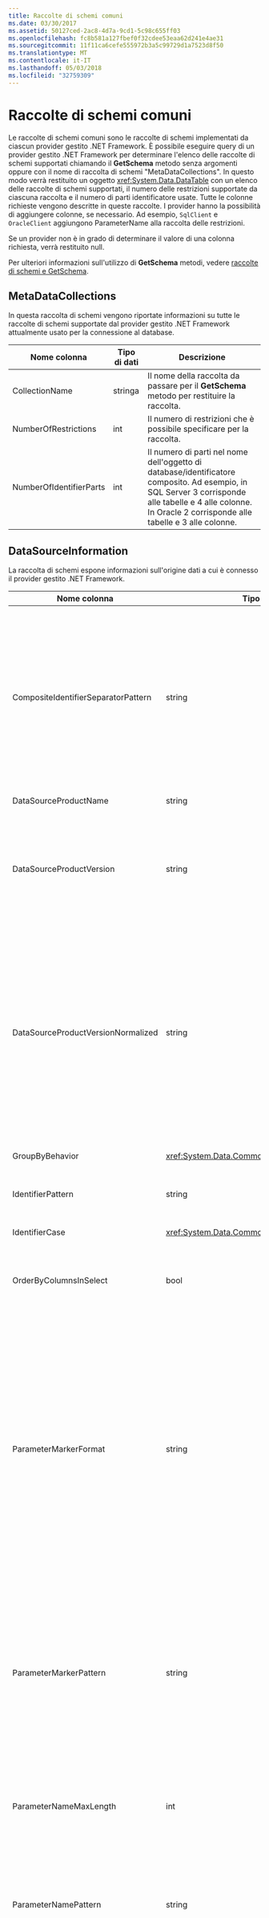```yaml
---
title: Raccolte di schemi comuni
ms.date: 03/30/2017
ms.assetid: 50127ced-2ac8-4d7a-9cd1-5c98c655ff03
ms.openlocfilehash: fc8b581a127fbef0f32cdee53eaa62d241e4ae31
ms.sourcegitcommit: 11f11ca6cefe555972b3a5c99729d1a7523d8f50
ms.translationtype: MT
ms.contentlocale: it-IT
ms.lasthandoff: 05/03/2018
ms.locfileid: "32759309"
---
```

# <a name="common-schema-collections"></a>Raccolte di schemi comuni
Le raccolte di schemi comuni sono le raccolte di schemi implementati da ciascun provider gestito .NET Framework. È possibile eseguire query di un provider gestito .NET Framework per determinare l'elenco delle raccolte di schemi supportati chiamando il **GetSchema** metodo senza argomenti oppure con il nome di raccolta di schemi "MetaDataCollections". In questo modo verrà restituito un oggetto <xref:System.Data.DataTable> con un elenco delle raccolte di schemi supportati, il numero delle restrizioni supportate da ciascuna raccolta e il numero di parti identificatore usate. Tutte le colonne richieste vengono descritte in queste raccolte. I provider hanno la possibilità di aggiungere colonne, se necessario. Ad esempio, `SqlClient` e `OracleClient` aggiungono ParameterName alla raccolta delle restrizioni.  
  
 Se un provider non è in grado di determinare il valore di una colonna richiesta, verrà restituito null.  
  
 Per ulteriori informazioni sull'utilizzo di **GetSchema** metodi, vedere [raccolte di schemi e GetSchema](../../../../docs/framework/data/adonet/getschema-and-schema-collections.md).  
  
## <a name="metadatacollections"></a>MetaDataCollections  
 In questa raccolta di schemi vengono riportate informazioni su tutte le raccolte di schemi supportate dal provider gestito .NET Framework attualmente usato per la connessione al database.  
  
|Nome colonna|Tipo di dati|Descrizione|  
|----------------|--------------|-----------------|  
|CollectionName|stringa|Il nome della raccolta da passare per il **GetSchema** metodo per restituire la raccolta.|  
|NumberOfRestrictions|int|Il numero di restrizioni che è possibile specificare per la raccolta.|  
|NumberOfIdentifierParts|int|Il numero di parti nel nome dell'oggetto di database/identificatore composito. Ad esempio, in SQL Server 3 corrisponde alle tabelle e 4 alle colonne. In Oracle 2 corrisponde alle tabelle e 3 alle colonne.|  
  
## <a name="datasourceinformation"></a>DataSourceInformation  
 La raccolta di schemi espone informazioni sull'origine dati a cui è connesso il provider gestito .NET Framework.  
  
|Nome colonna|Tipo di dati|Descrizione|  
|----------------|--------------|-----------------|  
|CompositeIdentifierSeparatorPattern|string|L'espressione regolare che corrisponde ai separatori compositi in un identificatore composito. Ad esempio, "\\." (per SQL Server) o "@&#124;\\." (per Oracle).<br /><br /> Un identificatore composito viene generalmente utilizzato per un nome di oggetto di database, ad esempio: pubs.dbo o pubs@dbo.authors.<br /><br /> Per SQL Server, utilizzare l'espressione regolare "\\.". Per OracleClient, usare "@&#124;\\.".<br /><br /> Per ODBC, usare Catalog_name_seperator.<br /><br /> Per OLE DB, usare DBLITERAL_CATALOG_SEPARATOR o DBLITERAL_SCHEMA_SEPARATOR.|  
|DataSourceProductName|string|Il nome del prodotto a cui ha avuto accesso il provider, come "Oracle" o "SQLServer".|  
|DataSourceProductVersion|string|Indica la versione del prodotto a cui ha avuto accesso il provider, nel formato nativo delle origini dati e non in formato Microsoft.<br /><br /> In alcuni casi DataSourceProductVersion e DataSourceProductVersionNormalized corrisponderanno allo stesso valore. Nel caso di OLE DB e ODBC risulteranno sempre uguali poiché sono mappati alla stessa chiamata di funzione nell'API nativo sottostante.|  
|DataSourceProductVersionNormalized|string|Una versione normalizzata per l'origine dati, che è possibile confrontare con `String.Compare()`. Il formato è lo stesso in tutte le versioni del provider per evitare che la versione 10 venga elencata tra la versione 1 e la versione 2.<br /><br /> Ad esempio, il provider Oracle Usa il formato "nn.nn.nn.nn.nn" per la versione normalizzata, provocando un'origine di dati Oracle 8i restituire "il valore 08.01.07.04.01". SQL Server utilizza il formato "nn.nn.nnnn" Microsoft tipico.<br /><br /> In alcuni casi DataSourceProductVersion e DataSourceProductVersionNormalized corrisponderanno allo stesso valore. Nel caso di OLE DB e ODBC risulteranno sempre uguali poiché sono mappati alla stessa chiamata di funzione nell'API nativo sottostante.|  
|GroupByBehavior|<xref:System.Data.Common.GroupByBehavior>|Specifica il rapporto tra le colonne nella clausola GROUP BY e le colonne non aggregate nell'elenco di selezione.|  
|IdentifierPattern|string|Un'espressione regolare che corrisponde a un identificatore e dispone di un valore di corrispondenza dell'identificatore. Ad esempio "[A-Za-z0-9_#$]".|  
|IdentifierCase|<xref:System.Data.Common.IdentifierCase>|Indica se per gli identificatori non delimitati viene eseguita la distinzione tra maiuscole e minuscole.|  
|OrderByColumnsInSelect|bool|Specifica se le colonne nella clausola ORDER BY devono essere presenti nell'elenco di selezione. Il valore true indica che le colonne devono risultare nell'elenco di selezione, mentre il valore false indica che non è necessario.|  
|ParameterMarkerFormat|string|Una stringa di formato che rappresenta la modalità di formattazione di un parametro.<br /><br /> Se i parametri denominati sono supportati dall'origine dati, il primo segnalibro di questa stringa deve trovarsi nella posizione in cui verrà formattato il nome del parametro.<br /><br /> Ad esempio, se l'origine dati prevede che i parametri vengano denominati e preceduti da un ':' sarebbe ":{0}". Quando si esegue la formattazione con il nome di parametro "p1" la stringa risultante sarà ":p1".<br /><br /> Se l'origine dati prevede che i parametri presentino il prefisso di ' @', ma già incluso nel nome, sarebbe '{0}' e il risultato della formattazione di un parametro denominato "@p1"il risultato sarà"@p1".<br /><br /> Per le origini dati che non prevedono parametri denominati e prevede l'utilizzo del '?' carattere, la stringa di formato può essere specificata come '?', in modo da ignorare il nome del parametro. Per OLE DB viene restituito‘?’.|  
|ParameterMarkerPattern|string|Un'espressione regolare che corrisponde al marcatore di parametro. Avrà un valore corrispondente per il nome del parametro, se disponibile.<br /><br /> Se ad esempio i parametri denominati sono supportati con un carattere "@" principale incluso nel nome del parametro, il risultato sarà: "(@[A-Za-z0-9_$#]*)".<br /><br /> Tuttavia, se i parametri denominati sono supportati con un ':' come carattere iniziale e non è parte del nome del parametro, il risultato sarà: ": ([A-Za-z0-9 _ $#]\*)".<br /><br /> Se l'origine dati non supporta i parametri nominati, il risultato sarà "?".|  
|ParameterNameMaxLength|int|La lunghezza massima del nome del parametro in caratteri. In Visual Studio si presuppone che se i nomi di parametri sono supportati, il valore minimo per la lunghezza massima corrisponderà a 30 caratteri.<br /><br /> Se l'origine dati non supporta i parametri denominati, questa proprietà restituisce zero.|  
|ParameterNamePattern|string|Un'espressione regolare che corrisponde ai nomi di parametro validi. Origini dati diverse hanno regole diverse per i caratteri che è possibile usare con i nomi di parametro.<br /><br /> In Visual Studio si presuppone che se sono supportati i nomi di parametro, i caratteri "\p{Lu}\p{Ll}\p{Lt}\p{Lm}\p{Lo}\p{Nl}\p{Nd}" rappresentano il set di caratteri minimo supportato, valido per i nomi di parametro.|  
|QuotedIdentifierPattern|string|Un'espressione regolare che corrisponde a un identificatore delimitato e dispone di un valore di corrispondenza dell'identificatore senza virgolette. Ad esempio, se l'origine dati usato le virgolette doppie per identificare gli identificatori tra virgolette, sarebbe: "(([^\\"]&#124;\\"\\") *) ".|  
|QuotedIdentifierCase|<xref:System.Data.Common.IdentifierCase>|Indica se per gli identificatori delimitati viene eseguita la distinzione tra maiuscole e minuscole.|  
|StatementSeparatorPattern|string|Un'espressione regolare che corrisponde al separatore di istruzione.|  
|StringLiteralPattern|string|Un'espressione regolare che corrisponde a una stringa letterale e dispone di un valore di corrispondenza del valore letterale. Ad esempio, se l'origine dati consente di identificare le stringhe virgolette singole, sarebbe: "('([^']&#124;'') *')"'|  
|SupportedJoinOperators|<xref:System.Data.Common.SupportedJoinOperators>|Specifica i tipi di istruzioni join di SQL supportati dall'origine dati.|  
  
## <a name="datatypes"></a>DataTypes  
 La raccolta di schemi espone informazioni sui tipi di dati supportati dal database al quale è connesso il provider gestito .NET Framework.  
  
|Nome colonna|Tipo di dati|Descrizione|  
|----------------|--------------|-----------------|  
|TypeName|string|Il nome del tipo di dati specifico del provider.|  
|ProviderDbType|int|Il tipo di valore specifico del provider da usare quando si specifica un tipo di parametro. Ad esempio, SqlDbType.Money o OracleType.Blob.|  
|ColumnSize|long|La lunghezza di una colonna o di un parametro non numerico fa riferimento alla lunghezza massima o definita per questo tipo dal provider.<br /><br /> Per i dati di tipo carattere, rappresenta la lunghezza massima o definita in unità, definita dall'origine dati. In Oracle è possibile specificare una lunghezza, quindi la dimensione della memoria effettiva per determinati tipi di dati carattere. Ciò consente di definire solo la lunghezza in unità per Oracle.<br /><br /> Per i tipi di dati data-ora, rappresenta la lunghezza della rappresentazione stringa (se si suppone la massima precisione consentita del componente in frazioni di secondo).<br /><br /> Se il tipo di dati è numerico, rappresenta il limite superiore sulla massima precisione del tipo di dati.|  
|CreateFormat|string|Stringa di formato che indica come aggiungere la colonna a un'istruzione di definizione dei dati, come CREATE TABLE. Ciascun elemento nella matrice CreateParameter deve essere rappresentato da un "marcatore di parametro" nella stringa di formato.<br /><br /> Ad esempio, per il tipo di dati SQL DECIMAL sono necessarie una precisione e una scala. In questo caso, sarebbe la stringa di formato "DECIMAL ({0},{1})".|  
|CreateParameters|string|I parametri di creazione da specificare durante la creazione di una colonna di questo tipo di dati. Ciascun parametro di creazione viene elencato nella stringa, separato da una virgola nell'ordine in cui deve essere fornito.<br /><br /> Ad esempio, per il tipo di dati SQL DECIMAL sono necessarie una precisione e una scala. In questo caso, i parametri di creazione devono contenere la stringa "precision, scale".<br /><br /> In un comando di testo per creare una colonna DECIMAL con una precisione pari a 10 e una scala di 2, il valore della colonna CreateFormat potrebbe essere DECIMAL ({0},{1}) "e la specifica del tipo completo sarebbe 10,2.|  
|Tipo di dati|string|Il nome del tipo di dati .NET Framework.|  
|IsAutoincrementable|bool|true—I valori di questo tipo di dati possono essere a incremento automatico.<br /><br /> false—I valori di questo tipo di dati possono non essere a incremento automatico.<br /><br /> Notare che anche se una colonna di questo tipo di dati può essere a incremento automatico, non significa che tutte le colonne di questo tipo lo siano.|  
|IsBestMatch|bool|true—Il tipo di dati è la corrispondenza più appropriata tra tutti i tipi di dati nell'archivio e il tipo di dati .NET Framework indicato dal valore nella colonna DataType.<br /><br /> false—Il tipo di dati non rappresenta la corrispondenza più appropriata.<br /><br /> Per ciascun set di righe in cui il valore della colonna DataType è lo stesso, la colonna IsBestMatch è impostata su true in una sola riga.|  
|IsCaseSensitive|bool|true—Il tipo di dati è di tipo carattere e viene fatta distinzione tra maiuscole e minuscole.<br /><br /> false—Il tipo di dati è di tipo carattere e viene fatta distinzione tra maiuscole e minuscole.|  
|IsFixedLength|bool|true—Le colonne di questo tipo di dati create dal DDL (Data Definition Language) saranno di lunghezza fissa.<br /><br /> false—Le colonne di questo tipo di dati create dal DDL saranno di lunghezza variabile.<br /><br /> DBNull.Value—Non è noto se il provider eseguirà il mapping del campo con una colonna di lunghezza fissa o di lunghezza variabile.|  
|IsFixedPrecisionScale|bool|true—Il tipo di dati dispone di una precisione e una scala fisse.<br /><br /> false—Il tipo di dati non dispone di una precisione e una scala fisse.|  
|IsLong|bool|true—Il tipo di dati contiene dati molto lunghi. La definizione dei dati molto lunghi è specifica del provider.<br /><br /> false—Il tipo di dati non contiene dati molto lunghi.|  
|IsNullable|bool|true—Il tipo di dati ammette valori null.<br /><br /> false—Il tipo di dati non ammette valori null.<br /><br /> DBNull.Value—Non è noto se il tipo di dati ammette valori null.|  
|IsSearchable|bool|true—Il tipo di dati può essere usato in una clausola WHERE con qualsiasi operatore ad eccezione del predicato LIKE.<br /><br /> false—Il tipo di dati non può essere usato in una clausola WHERE con qualsiasi operatore ad eccezione del predicato LIKE.|  
|IsSearchableWithLike|bool|true—Il tipo di dati può essere usato con il predicato LIKE<br /><br /> false—Il tipo di dati non può essere usato con il predicato LIKE.|  
|IsUnsigned|bool|true—Il tipo di dati è unsigned.<br /><br /> false—Il tipo di dati è signed.<br /><br /> DBNull.Value—Non applicabile al tipo di dati.|  
|MaximumScale|short|Se l'indicatore di tipo è numerico, corrisponde al numero massimo di cifre consentito a destra del separatore decimale. Altrimenti sarà DBNull.Value.|  
|MinimumScale|short|Se l'indicatore di tipo è numerico, corrisponde al numero minimo di cifre consentito a destra del separatore decimale. Altrimenti sarà DBNull.Value.|  
|IsConcurrencyType|bool|true – Il tipo di dati viene aggiornato dal database ogni volta che la riga viene modificata e il valore della colonna è diverso da tutti i valori precedenti<br /><br /> false – Il tipo di dati non viene aggiornato dal database ogni volta che viene modificata la riga<br /><br /> DBNull.Value – il database non supporta questo tipo di dati|  
|IsLiteralSupported|bool|true – Il tipo di dati può essere espresso come valore letterale<br /><br /> false – Il tipo di dati non può essere espresso come valore letterale|  
|LiteralPrefix|string|Il prefisso applicato a un dato valore letterale.|  
|LiteralSuffix|stringa|Il suffisso applicato a un dato valore letterale.|  
|NativeDataType|String|NativeDataType è una colonna specifica di OLE DB per l'esposizione del tipo di dati OLE DB.|  
  
## <a name="restrictions"></a>Restrizioni  
 La raccolta di schemi espone informazioni sulle restrizioni supportate dal provider gestito .NET Framework usato per la connessione al database.  
  
|Nome colonna|Tipo di dati|Descrizione|  
|----------------|--------------|-----------------|  
|CollectionName|string|Il nome della raccolta a cui sono applicate queste restrizioni.|  
|RestrictionName|string|Il nome della restrizione nella raccolta.|  
|RestrictionDefault|string|Ignorato.|  
|RestrictionNumber|int|La posizione effettiva nelle restrizioni delle raccolte in cui rientra questa particolare restrizione.|  
  
## <a name="reservedwords"></a>ReservedWords  
 La raccolta di schemi espone informazioni sulle parole riservate dal database al quale è connesso il provider gestito .NET Framework.  
  
|Nome colonna|Tipo di dati|Descrizione|  
|----------------|--------------|-----------------|  
|ReservedWord|stringa|Parole riservate specifiche del provider.|  
  
## <a name="see-also"></a>Vedere anche  
 [Recupero di informazioni sullo schema del database](../../../../docs/framework/data/adonet/retrieving-database-schema-information.md)  
 [Raccolte di schemi e GetSchema](../../../../docs/framework/data/adonet/getschema-and-schema-collections.md)  
 [Provider gestiti ADO.NET e Centro per sviluppatori di set di dati](http://go.microsoft.com/fwlink/?LinkId=217917)
